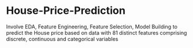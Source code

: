 # House-Price-Prediction
Involve EDA, Feature Engineering, Feature Selection, Model Building to predict the House price based on data with 81 distinct features comprising discrete, continuous and categorical variables
